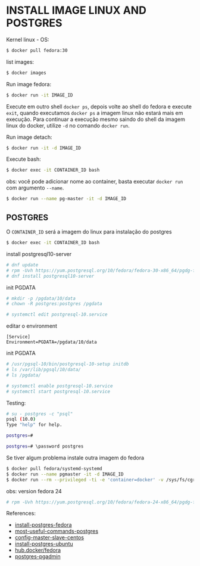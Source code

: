 # INSTALL IMAGE LINUX AND POSTGRES

Kernel linux - OS:

```bash
$ docker pull fedora:30
```

list images:

```bash
$ docker images
```

Run image fedora:

```bash
$ docker run -it IMAGE_ID
```

Execute em outro shell `docker ps`, depois volte ao shell do fedora e execute
`exit`, quando executamos `docker ps` a imagem linux não estará mais em
execução. Para continuar a execução mesmo saindo do shell da imagem linux do
docker, utilize `-d` no comando `docker run`.

Run image detach:

```bash
$ docker run -it -d IMAGE_ID
```

Execute bash:

```bash
$ docker exec -it CONTAINER_ID bash
```

obs:
você pode adicionar nome ao container, basta executar `docker run` com argumento
`--name`.

```bash
$ docker run --name pg-master -it -d IMAGE_ID
```

## POSTGRES

O `CONTAINER_ID` será a imagem do linux para instalação do postgres

```bash
$ docker exec -it CONTAINER_ID bash
```

install postgresql10-server

```bash
# dnf update
# rpm -Uvh https://yum.postgresql.org/10/fedora/fedora-30-x86_64/pgdg-fedora-repo-latest.noarch.rpm 
# dnf install postgresql10-server
```

init PGDATA

```bash
# mkdir -p /pgdata/10/data
# chown -R postgres:postgres /pgdata
```

```bash
# systemctl edit postgresql-10.service
```

editar o environment 

```
[Service]
Environment=PGDATA=/pgdata/10/data
```

init PGDATA

```bash
# /usr/pgsql-10/bin/postgresql-10-setup initdb
# ls /var/lib/pgsql/10/data/
# ls /pgdata/
```

```bash
# systemctl enable postgresql-10.service 
# systemctl start postgresql-10.service 
```

Testing:

```bash
# su - postgres -c "psql"  
psql (10.0)
Type "help" for help.

postgres=# 
```

```bash
postgres=# \password postgres
```

Se tiver algum problema instale outra imagem do fedora

```bash
$ docker pull fedora/systemd-systemd
$ docker run --name pgmaster -it -d IMAGE_ID
$ docker run --rm --privileged -ti -e 'container=docker' -v /sys/fs/cgroup:/sys/fs/cgroup:ro rawhide_systemd /bin/bash
```

obs: version fedora 24
```bash
# rpm -Uvh https://yum.postgresql.org/10/fedora/fedora-24-x86_64/pgdg-fedora-repo-latest.noarch.rpm 
```

References:

 - [install-postgres-fedora](https://tecadmin.net/install-postgresql-11-on-fedora/)
 - [most-useful-commands-postgres](https://www.technobytz.com/most-useful-postgresql-commands.html)
 - [config-master-slave-centos](https://www.howtoforge.com/tutorial/how-to-install-and-configure-master-slave-replication-with-postgresql-96-on-centos-7/)
 - [install-postgres-ubuntu](https://www.digitalocean.com/community/tutorials/como-instalar-e-utilizar-o-postgresql-no-ubuntu-16-04-pt)
 - [hub.docker/fedora](https://hub.docker.com/_/fedora)
 - [postgres-pgadmin](https://medium.com/@renato.groffe/postgresql-docker-executando-uma-inst%C3%A2ncia-e-o-pgadmin-4-a-partir-de-containers-ad783e85b1a4)
